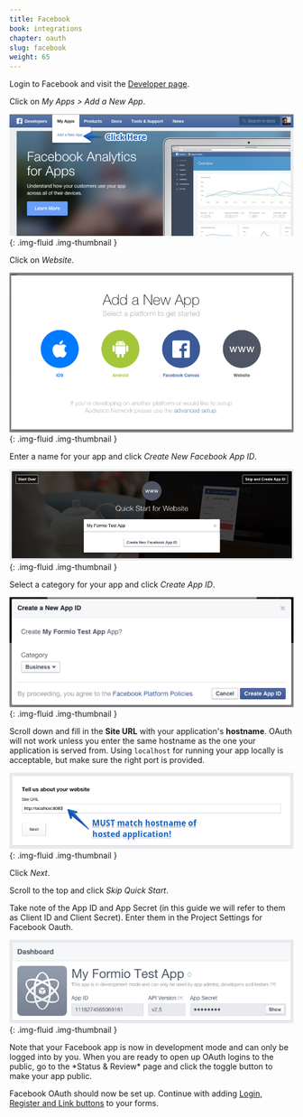 ```yaml
---
title: Facebook
book: integrations
chapter: oauth
slug: facebook
weight: 65
---
```

Login to Facebook and visit the [Developer page](https://developers.facebook.com/).

Click on *My Apps > Add a New App*.

![](/assets/img/oauth/facebook-front-page.png){: .img-fluid .img-thumbnail }

Click on *Website*.

![](/assets/img/oauth/facebook-new-app-type.png){: .img-fluid .img-thumbnail }

Enter a name for your app and click *Create New Facebook App ID*.

![](/assets/img/oauth/facebook-quick-start.png){: .img-fluid .img-thumbnail }

Select a category for your app and click *Create App ID*.

![](/assets/img/oauth/facebook-new-app-id.png){: .img-fluid .img-thumbnail }

Scroll down and fill in the **Site URL** with your application's **hostname**. OAuth will not work unless you enter the same hostname as the one your application is served from. Using `localhost` for running your app locally is acceptable, but make sure the right port is provided.

![](/assets/img/oauth/facebook-new-app-url.png){: .img-fluid .img-thumbnail }

Click *Next*.

Scroll to the top and click *Skip Quick Start*.

Take note of the App ID and App Secret (in this guide we will refer to them as Client ID and Client Secret). Enter them in the Project Settings for Facebook Oauth.

![](/assets/img/oauth/facebook-app-settings-view.png){: .img-fluid .img-thumbnail }

<p class="note" markdown="1">Note that your Facebook app is now in development mode and can only be logged into by you. When you are ready to open up OAuth logins to the public, go to the *Status & Review* page and click the toggle button to make your app public.</p>

Facebook OAuth should now be set up. Continue with adding [Login, Register and Link buttons](#button) to your forms.
